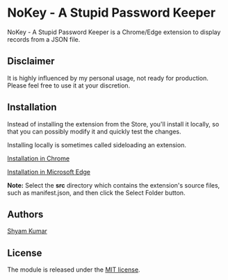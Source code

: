# NoKey - A Stupid Password Keeper

NoKey - A Stupid Password Keeper is a Chrome/Edge extension to display records from a JSON file.

## Disclaimer

It is highly influenced by my personal usage, not ready for production. Please feel free to use it at your discretion.

## Installation

Instead of installing the extension from the Store, you'll install it locally, so that you can possibly modify it and quickly test the changes.

Installing locally is sometimes called sideloading an extension.

[Installation in Chrome](https://developer.chrome.com/docs/extensions/get-started/tutorial/hello-world#load-unpacked)

[Installation in Microsoft Edge](https://learn.microsoft.com/en-us/microsoft-edge/extensions-chromium/getting-started/part1-simple-extension#install-the-sample-locally)

**Note:** Select the **src** directory which contains the extension's source files, such as manifest.json, and then click the Select Folder button.

## Authors

[Shyam Kumar](https://github.com/juashyam)


## License

The module is released under the [MIT license](https://github.com/juashyam/nokey-password-keeper/blob/main/LICENSE).
